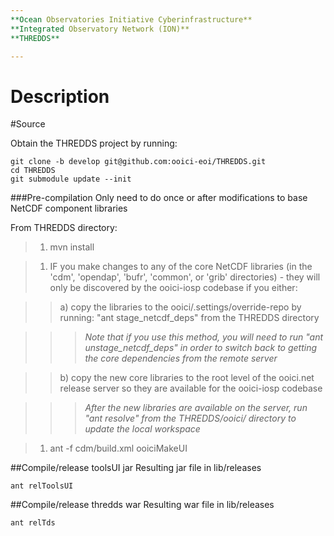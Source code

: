 ```yaml
---
**Ocean Observatories Initiative Cyberinfrastructure**  
**Integrated Observatory Network (ION)**  
**THREDDS**  

---
```


# Description

#Source

Obtain the THREDDS project by running:  

    git clone -b develop git@github.com:ooici-eoi/THREDDS.git
    cd THREDDS
    git submodule update --init


###Pre-compilation
Only need to do once or after modifications to base NetCDF component libraries

From THREDDS directory:  
>1. mvn install  

>1. IF you make changes to any of the core NetCDF libraries (in the 'cdm', 'opendap', 'bufr', 'common', or 'grib' directories) - they will only be discovered by the ooici-iosp codebase if you either:  

>>a) copy the libraries to the ooici/.settings/override-repo by running: "ant stage_netcdf_deps" from the THREDDS directory  

>>>*Note that if you use this method, you will need to run "ant unstage_netcdf_deps" in order to switch back to getting the core dependencies from the remote server*  

>>b) copy the new core libraries to the root level of the ooici.net release server so they are available for the ooici-iosp codebase  

>>>*After the new libraries are available on the server, run "ant resolve" from the THREDDS/ooici/ directory to update the local workspace*  

>1. ant -f cdm/build.xml ooiciMakeUI  

##Compile/release toolsUI jar
Resulting jar file in lib/releases  

    ant relToolsUI


##Compile/release thredds war
Resulting war file in lib/releases  

    ant relTds